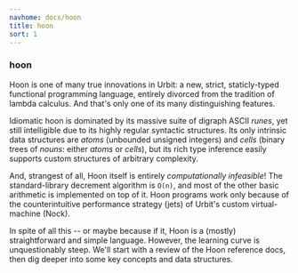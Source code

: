 ```yaml
---
navhome: docs/hoon
title: hoon
sort: 1
---
```


### hoon

Hoon is one of many true innovations in Urbit: a new, strict, staticly-typed
functional programming language, entirely divorced from the tradition of
lambda calculus. And that's only one of its many distinguishing features.

Idiomatic hoon is dominated by its massive suite of digraph ASCII *runes*, yet
still intelligible due to its highly regular syntactic structures. Its only
intrinsic data structures are *atoms* (unbounded unsigned integers) and
*cells* (binary trees of *nouns*: either *atoms* or *cells*), but its rich type
inference easily supports custom structures of arbitrary complexity.

And, strangest of all, Hoon itself is entirely *computationally infeasible*!
The standard-library decrement algorithm is `O(n)`, and most of the other basic
arithmetic is implemented on top of it. Hoon programs work only because of the
counterintuitive performance strategy (jets) of Urbit's custom virtual-machine
(Nock).

In spite of all this -- or maybe because if it, Hoon is a (mostly)
straightforward and simple language. However, the learning curve is
unquestionably steep. We'll start with a review of the Hoon reference docs,
then dig deeper into some key concepts and data structures.

<list/>